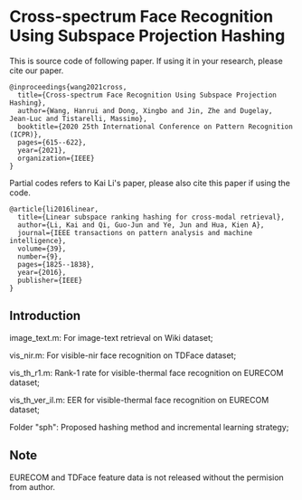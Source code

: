 # Cross-spectrum Face Recognition Using Subspace Projection Hashing

This is source code of following paper. If using it in your research, please cite our paper.

```
@inproceedings{wang2021cross,
  title={Cross-spectrum Face Recognition Using Subspace Projection Hashing},
  author={Wang, Hanrui and Dong, Xingbo and Jin, Zhe and Dugelay, Jean-Luc and Tistarelli, Massimo},
  booktitle={2020 25th International Conference on Pattern Recognition (ICPR)},
  pages={615--622},
  year={2021},
  organization={IEEE}
}
```

Partial codes refers to Kai Li's paper, please also cite this paper if using the code.

```
@article{li2016linear,
  title={Linear subspace ranking hashing for cross-modal retrieval},
  author={Li, Kai and Qi, Guo-Jun and Ye, Jun and Hua, Kien A},
  journal={IEEE transactions on pattern analysis and machine intelligence},
  volume={39},
  number={9},
  pages={1825--1838},
  year={2016},
  publisher={IEEE}
}
```

## Introduction

image_text.m: For image-text retrieval on Wiki dataset;

vis_nir.m: For visible-nir face recognition on TDFace dataset;

vis_th_r1.m: Rank-1 rate for visible-thermal face recognition on EURECOM dataset;

vis_th_ver_il.m: EER for visible-thermal face recognition on EURECOM dataset;

Folder "sph": Proposed hashing method and incremental learning strategy;

## Note
EURECOM and TDFace feature data is not released without the permision from author.
